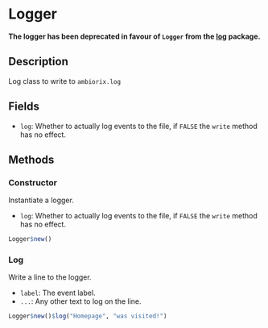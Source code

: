 # Logger

__The logger has been deprecated in favour of `Logger` from the [log](https://log.opifex.org) package.__

## Description

Log class to write to `ambiorix.log`

## Fields

- `log`: Whether to actually log events to the file, if `FALSE` the `write` method has no effect.

## Methods

### Constructor

Instantiate a logger.

- `log`: Whether to actually log events to the file, if `FALSE` the `write` method has no effect.

```r
Logger$new()
```

### Log

Write a line to the logger.

- `label`: The event label.
- `...`:  Any other text to log on the line.

```r
Logger$new()$log("Homepage", "was visited!")
```

